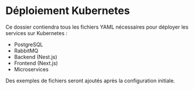 # Déploiement Kubernetes

Ce dossier contiendra tous les fichiers YAML nécessaires pour déployer les services sur Kubernetes :
- PostgreSQL
- RabbitMQ
- Backend (Nest.js)
- Frontend (Next.js)
- Microservices

Des exemples de fichiers seront ajoutés après la configuration initiale.
